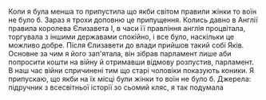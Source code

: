 Коли я була менша то припустила що якби світом правили жінки то воїн не було б. Зараз я трохи доповню це припущення. Колись давно в Англії правила королева Єлизавета І, в часи її правління англія процвітала, торгувала з іншими державами спокійно, і все було, наскільки це можливо добре. Після Єлизавети до влади прийшов такий собі Яків. Основне за чим я його зап'ятала, він зібрав парламент лише аби попросити кошти на війну й отримавши відмову розпустив, парламент.
В наш час війни спричинені тим що старі чоловіки показують коники. Я припускаю, що якби на їх місці були жінки то воїн не було б.
Джерела: підручник з всесвітньої історії зо сьомий кляс, я так подумала
